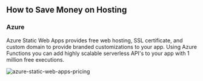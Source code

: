 ## How to Save Money on Hosting

### Azure

Azure Static Web Apps provides free web hosting, SSL certificate, and custom domain to provide branded customizations to your app. Using Azure Functions you can add highly scalable serverless API's to your app with 1 million free executions.

![azure-static-web-apps-pricing](https://user-images.githubusercontent.com/25396567/206119151-d4de5064-a896-46f2-ad8d-9c6a44765c3b.png)
